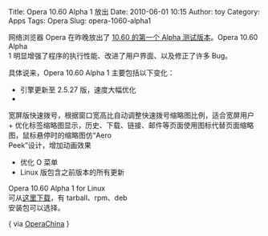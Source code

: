 Title: Opera 10.60 Alpha 1 放出
Date: 2010-06-01 10:15
Author: toy
Category: Apps
Tags: Opera
Slug: opera-1060-alpha1

网络浏览器 Opera 在昨晚放出了 [10.60 的第一个 Alpha
测试版本](http://bbs.operachina.com/viewtopic.php?f=78&t=77906)。Opera
10.60 Alpha  
1 明显增强了程序的执行性能、改进了用户界面、以及修正了许多 Bug。

具体说来，Opera 10.60 Alpha 1 主要包括以下变化：

+ 引擎更新至 2.5.27 版，速度大幅优化  
+
宽屏版快速拨号，根据窗口宽高比自动调整快速拨号缩略图比例，适合宽屏用户  
+
优化标签缩略图显示，历史、下载、链接、邮件等页面使用图标代替页面缩略图，鼠标悬停时的缩略图仿“Aero  
Peek”设计，增加动画效果  
+ 优化 O 菜单  
+ Linux 版包含之前版本的所有更新

Opera 10.60 Alpha 1 for Linux  
可从[这里下载](http://snapshot.opera.com/unix/10.60a1/)，有
tarball、rpm、deb  
安装包可以选择。

{ via [OperaChina](http://www.operachina.com/) }

